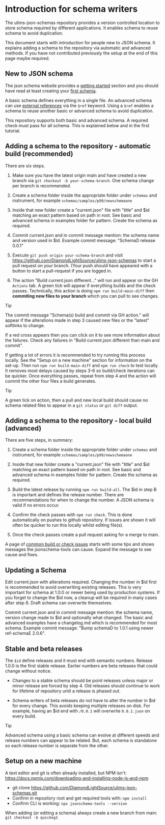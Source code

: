 # Introduction for schema writers

The ulims-json-schemas repository provides a version controlled
location to store schema required by different applications. It
enables schema to reuse schema to avoid duplication.

This document starts with introduction for people new
to JSON schema. It explains adding a schema to the repository 
via automatic and advanced methods. If you have not contributed
previously the setup at the end of this page maybe required.

## New to JSON schema

The json schema website provides a
[getting started](https://json-schema.org/learn) section
and you should have read at least creating your
[first schema](https://json-schema.org/learn/getting-started-step-by-step).

A basic schema defines everything in a single file. An advanced
schema can use
[external references](https://json-schema.org/learn/getting-started-step-by-step#add-an-external-reference)
via the `$ref` keyword. Using a `$ref` enables a schema to reuse
another basic or advanced schema to avoid duplication. 

This repository supports both basic and advanced schema. A
required check must pass for all schema. This is explained
below and in the first tutorial.

## Adding a schema to the repository - automatic build (recommended)

There are six steps.

1. Make sure you have the latest origin main and have created
   a new branch via `git checkout -b your-schema-branch`. One
   schema change per branch is recommended.

2. Create a schema folder inside the appropriate folder
   under `schemas` and instrument, for example `schemas/samples/p99/newschemaone`

3. Inside that new folder create a "current.json" file with "title"
   and $id matching an exact pattern based on path in root. See
   basic and advanced schema in examples folder for pattern. Create
   the schema as required.

4. Commit current.json and in commit message mention:
   the schema name and version used in $id. Example commit
   message: "SchemaD release 0.0.1"

5. Execute `git push origin your-schema-branch` and
   visit https://github.com/DiamondLightSource/ulims-json-schemas
   to start a pull request on your branch. (Your push should
   have appeared with a button to start a pull-request if you
   are logged in.
   
6. The action "Build current.json different..." will run and
   appear on the GH `Actions` tab. A green tick will appear if
   everything builds and the check passes. Technically, this
   action is doing `npm run build-main-diff` then **commiting
   new files to your branch** which you can pull to see changes.

> [!TIP]
> The commit message "Schema(s) build and commit via GH action."
> will appear if the alterations made in step 3 caused new files or
> the "latest" softlinks to change.

If a red cross appears then you can click on it to see
more information about the failures. Check any
failures in "Build current.json different than main and commit".

If getting a lot of errors it is recommended to try running this 
process locally. See the "Setup on a new machine" section for 
information on the set-up. Then run `npm run build-main-diff` 
and `npm run check` to test locally. It removes most delays 
caused by steps 3-6 so build/check iterations can be quicker. 
Once everything passes, repeat from step 4 and the action 
will commit the other four files a build generates.

> [!TIP]
> A green tick on action, then a pull and new local build should
> cause no schema related files to appear in a `git status` or
> `git diff` output.


## Adding a schema to the repository - local build (advanced)

There are five steps, in summary:

1. Create a schema folder inside the appropriate folder
   under `schemas` and instrument, for example `schemas/samples/p99/newschemaone`

2. Inside that new folder create a "current.json" file with "title"
   and $id matching an exact pattern based on path in root. See
   basic and advanced schema in examples folder for pattern. Create
   the schema as required.

3. Build the latest release by running `npm run build-all`. The
   $id in step B is important and defines the release number.
   There are recommendations for when to change the number.
   A JSON schema is valid if no errors occur.

4. Confirm the check passes with `npm run check`. This
   is done automatically on pushes to github
   repository. If issues are shown it will often be
   quicker to run this locally whilst editing file(s).

5. Once the check passes create a pull request asking for
   a merge to main. 


A page of [common build or check issues](common_issues.md)
starts with some tips and shows messages the jsonschema-tools
can cause. Expand the message to see cause and fixes.

## Updating a Schema

Edit current.json with alterations required. Changing the
number in $id first is recommended to avoid overwriting existing
releases. This is very important for schema at 1.0.0 or newer
being used by production systems. If you forget to change
the $id now, a cleanup will be required in many cases
after step 6. Draft schema can overwrite themselves.

Commit current.json and in commit message mention: the schema
name, version change made to $id and optionally what changed. The
basic and advanced examples have a changelog.md which is recommended
for most schema. Example commit message:
 "Bump schemaD to 1.0.1 using newer ref-schemaE 2.0.6".

## Stable and beta releases

The `$id` define releases and it must end with semantic
numbers. Release 1.0.0 is the first stable release. Earlier
numbers are beta releases that could change without notice.

* Changes to a stable schema should be point releases unless
  major or minor release are forced by step 4. Old releases
  should continue to work for lifetime of repository until
  a release is phased out.

* Schema writers of beta releases do not have to alter
  the number in $id for every change. This avoids keeping
  multiple releases on disk. For example, having an $id end
  with `/0.0.1` will overwrite `0.0.1.json` on every build. 

> [!TIP]
> Advanced schema using a basic schema can evolve at
> different speeds and release numbers can appear to
> be related. But, each schema is standalone so
> each release number is separate from the other.


## Setup on a new machine

A text editor and git is often already installed, but NPM
isn't: https://docs.npmjs.com/downloading-and-installing-node-js-and-npm

* git clone https://github.com/DiamondLightSource/ulims-json-schemas.git
* Confirm in repository root and get required tools with: `npm install` 
* Confirm CLI is working: `npx jsonschema-tools --version`

When adding (or editing a schema) always create a new
branch from main: `git checkout -b quickeg1`
